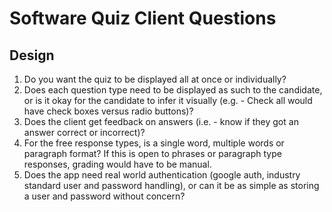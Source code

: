 # Software Quiz Client Questions

## Design

1. Do you want the quiz to be displayed all at once or individually?
2. Does each question type need to be displayed as such to the candidate, or is it okay for the candidate to infer it visually (e.g. - Check all would have check boxes versus radio buttons)?
3. Does the client get feedback on answers (i.e. - know if they got an answer correct or incorrect)?
4. For the free response types, is a single word, multiple words or paragraph format? If this is open to phrases or paragraph type responses, grading would have to be manual.
5. Does the app need real world authentication (google auth, industry standard user and password handling), or can it be as simple as storing a user and password without concern?
